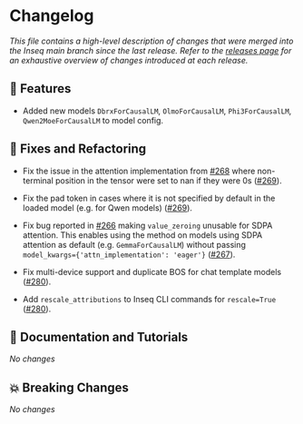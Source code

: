 # Changelog

*This file contains a high-level description of changes that were merged into the Inseq main branch since the last release. Refer to the [releases page](https://github.com/inseq-team/inseq/releases) for an exhaustive overview of changes introduced at each release.*

## 🚀 Features

- Added new models `DbrxForCausalLM`, `OlmoForCausalLM`, `Phi3ForCausalLM`, `Qwen2MoeForCausalLM` to model config.

## 🔧 Fixes and Refactoring

- Fix the issue in the attention implementation from [#268](https://github.com/inseq-team/inseq/issues/268) where non-terminal position in the tensor were set to nan if they were 0s ([#269](https://github.com/inseq-team/inseq/pull/269)).

- Fix the pad token in cases where it is not specified by default in the loaded model (e.g. for Qwen models) ([#269](https://github.com/inseq-team/inseq/pull/269)).

- Fix bug reported in [#266](https://github.com/inseq-team/inseq/issues/266) making `value_zeroing` unusable for SDPA attention. This enables using the method on models using SDPA attention as default (e.g. `GemmaForCausalLM`) without passing `model_kwargs={'attn_implementation': 'eager'}` ([#267](https://github.com/inseq-team/inseq/pull/267)).

- Fix multi-device support and duplicate BOS for chat template models ([#280](https://github.com/inseq-team/inseq/pull/280)).

- Add `rescale_attributions` to Inseq CLI commands for `rescale=True` ([#280](https://github.com/inseq-team/inseq/pull/280)).

## 📝 Documentation and Tutorials

*No changes*

## 💥 Breaking Changes

*No changes*
